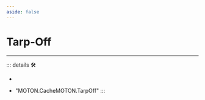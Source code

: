 ```yaml
---
aside: false
---
```

# Tarp-Off

---

<!-- =================================================== -->
<!-- =================================================== -->
<!-- =================================================== -->
<!-- =================================================== -->
<!-- =================================================== -->
::: details 🛠

-

- "MOTON.CacheMOTON.TarpOff"
:::
